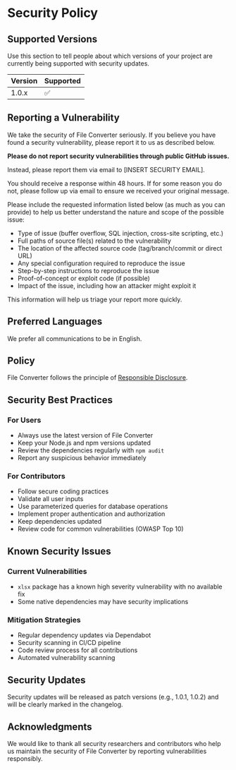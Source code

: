 # Security Policy

## Supported Versions

Use this section to tell people about which versions of your project are currently being supported with security updates.

| Version | Supported          |
| ------- | ------------------ |
| 1.0.x   | :white_check_mark: |

## Reporting a Vulnerability

We take the security of File Converter seriously. If you believe you have found a security vulnerability, please report it to us as described below.

**Please do not report security vulnerabilities through public GitHub issues.**

Instead, please report them via email to [INSERT SECURITY EMAIL].

You should receive a response within 48 hours. If for some reason you do not, please follow up via email to ensure we received your original message.

Please include the requested information listed below (as much as you can provide) to help us better understand the nature and scope of the possible issue:

* Type of issue (buffer overflow, SQL injection, cross-site scripting, etc.)
* Full paths of source file(s) related to the vulnerability
* The location of the affected source code (tag/branch/commit or direct URL)
* Any special configuration required to reproduce the issue
* Step-by-step instructions to reproduce the issue
* Proof-of-concept or exploit code (if possible)
* Impact of the issue, including how an attacker might exploit it

This information will help us triage your report more quickly.

## Preferred Languages

We prefer all communications to be in English.

## Policy

File Converter follows the principle of [Responsible Disclosure](https://en.wikipedia.org/wiki/Responsible_disclosure).

## Security Best Practices

### For Users
- Always use the latest version of File Converter
- Keep your Node.js and npm versions updated
- Review the dependencies regularly with `npm audit`
- Report any suspicious behavior immediately

### For Contributors
- Follow secure coding practices
- Validate all user inputs
- Use parameterized queries for database operations
- Implement proper authentication and authorization
- Keep dependencies updated
- Review code for common vulnerabilities (OWASP Top 10)

## Known Security Issues

### Current Vulnerabilities
- `xlsx` package has a known high severity vulnerability with no available fix
- Some native dependencies may have security implications

### Mitigation Strategies
- Regular dependency updates via Dependabot
- Security scanning in CI/CD pipeline
- Code review process for all contributions
- Automated vulnerability scanning

## Security Updates

Security updates will be released as patch versions (e.g., 1.0.1, 1.0.2) and will be clearly marked in the changelog.

## Acknowledgments

We would like to thank all security researchers and contributors who help us maintain the security of File Converter by reporting vulnerabilities responsibly. 